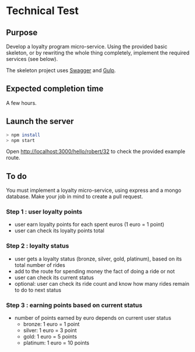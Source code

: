 # Technical Test

## Purpose

Develop a loyalty program micro-service. Using the provided basic skeleton, or by rewriting the whole
thing completely, implement the required services (see below).

The skeleton project uses [Swagger](http://swagger.io) and [Gulp](http://gulpjs.com/).

## Expected completion time

A few hours.

## Launch the server
``` bash
> npm install
> npm start
```

Open [http://localhost:3000/hello/robert/32](http://localhost:3000/hello/robert/32) to check the 
provided example route.

## To do

You must implement a loyalty micro-service, using express and a mongo database. 
Make your job in mind to create a pull request. 

### Step 1 : user loyalty points

- user earn loyalty points for each spent euros (1 euro = 1 point)
- user can check its loyalty points total

### Step 2 : loyalty status

- user gets a loyalty status (bronze, silver, gold, platinum), based on its total number of rides
- add to the route for spending money the fact of doing a ride or not
- user can check its current status
- optional: user can check its ride count and know how many rides remain to do to next status

### Step 3 : earning points based on current status

- number of points earned by euro depends on current user status
  - bronze: 1 euro = 1 point
  - silver: 1 euro = 3 point
  - gold: 1 euro = 5 points
  - platinum: 1 euro = 10 points